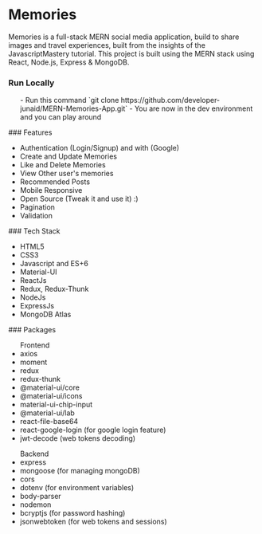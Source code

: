 # Memories

Memories is a full-stack MERN social media application, build to share images and travel experiences, built from the insights of the JavascriptMastery tutorial. This project is built using the MERN stack using React, Node.js, Express & MongoDB.

### Run Locally

<ul>
- Run this command `git clone https://github.com/developer-junaid/MERN-Memories-App.git`
- You are now in the dev environment and you can play around
</ul>
### Features
<ul>
<li>Authentication (Login/Signup) and with (Google)</li>
<li>Create and Update Memories</li>
<li>Like and Delete Memories</li>
<li>View Other user's memories</li>
<li>Recommended Posts</li>
<li>Mobile Responsive</li>
<li>Open Source (Tweak it and use it) :)</li>
<li>Pagination</li>
<li>Validation</li>
</ul>
### Tech Stack
<ul>
<li>HTML5</li>
<li>CSS3</li>
<li>Javascript and ES+6</li>
<li>Material-UI</li>
<li>ReactJs</li>
<li>Redux, Redux-Thunk</li>
<li>NodeJs</li>
<li>ExpressJs</li>
<li>MongoDB Atlas</li>
</ul>
### Packages

<ul>Frontend
<li>axios</li>
<li>moment</li>
<li>redux</li>
<li>redux-thunk</li>
<li>@material-ui/core</li>
<li>@material-ui/icons</li>
<li>material-ui-chip-input</li>
<li>@material-ui/lab</li>
<li>react-file-base64</li>
<li>react-google-login (for google login feature)</li>
<li>jwt-decode (web tokens decoding)</li>
</ul>
<ul>Backend
 <li>express</li>
 <li>mongoose (for managing mongoDB)</li>
 <li>cors</li>
 <li>dotenv (for environment variables)</li>
 <li>body-parser</li>
 <li>nodemon</li>
 <li>bcryptjs (for password hashing)</li>
 <li>jsonwebtoken (for web tokens and sessions)</li>
</ul>
